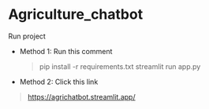 # Agriculture_chatbot

Run project

- Method 1: Run this comment
  > pip install -r requirements.txt
  > streamlit run app.py

- Method 2: Click this link

> https://agrichatbot.streamlit.app/
